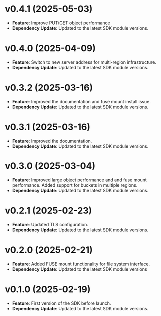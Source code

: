 # v0.4.1 (2025-05-03)

* **Feature**: Improve PUT/GET object performance 
* **Dependency Update**: Updated to the latest SDK module versions.

# v0.4.0 (2025-04-09)

* **Feature**: Switch to new server address for multi-region infrastructure.
* **Dependency Update**: Updated to the latest SDK module versions.

# v0.3.2 (2025-03-16)

* **Feature**: Improved the documentation and fuse mount install issue.
* **Dependency Update**: Updated to the latest SDK module versions.

# v0.3.1 (2025-03-16)

* **Feature**: Improved the documentation. 
* **Dependency Update**: Updated to the latest SDK module versions.

# v0.3.0 (2025-03-04)

* **Feature**: Improved large object performance and and fuse mount performance. Added support for buckets in multiple regions. 
* **Dependency Update**: Updated to the latest SDK module versions.

# v0.2.1 (2025-02-23)

* **Feature**: Updated TLS configuration. 
* **Dependency Update**: Updated to the latest SDK module versions.

# v0.2.0 (2025-02-21)

* **Feature**: Added FUSE mount functionality for file system interface.
* **Dependency Update**: Updated to the latest SDK module versions

# v0.1.0 (2025-02-19)

* **Feature**: First version of the SDK before launch.
* **Dependency Update**: Updated to the latest SDK module versions.